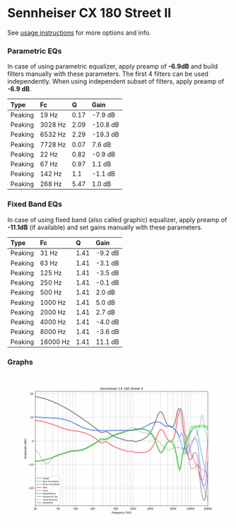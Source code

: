 # Sennheiser CX 180 Street II
See [usage instructions](https://github.com/jaakkopasanen/AutoEq#usage) for more options and info.

### Parametric EQs
In case of using parametric equalizer, apply preamp of **-6.9dB** and build filters manually
with these parameters. The first 4 filters can be used independently.
When using independent subset of filters, apply preamp of **-6.9 dB**.

| Type    | Fc      |    Q | Gain     |
|:--------|:--------|:-----|:---------|
| Peaking | 19 Hz   | 0.17 | -7.9 dB  |
| Peaking | 3028 Hz | 2.09 | -10.8 dB |
| Peaking | 6532 Hz | 2.29 | -19.3 dB |
| Peaking | 7728 Hz | 0.07 | 7.6 dB   |
| Peaking | 22 Hz   | 0.82 | -0.9 dB  |
| Peaking | 67 Hz   | 0.97 | 1.1 dB   |
| Peaking | 142 Hz  | 1.1  | -1.1 dB  |
| Peaking | 268 Hz  | 5.47 | 1.0 dB   |

### Fixed Band EQs
In case of using fixed band (also called graphic) equalizer, apply preamp of **-11.1dB**
(if available) and set gains manually with these parameters.

| Type    | Fc       |    Q | Gain    |
|:--------|:---------|:-----|:--------|
| Peaking | 31 Hz    | 1.41 | -9.2 dB |
| Peaking | 63 Hz    | 1.41 | -3.1 dB |
| Peaking | 125 Hz   | 1.41 | -3.5 dB |
| Peaking | 250 Hz   | 1.41 | -0.1 dB |
| Peaking | 500 Hz   | 1.41 | 2.0 dB  |
| Peaking | 1000 Hz  | 1.41 | 5.0 dB  |
| Peaking | 2000 Hz  | 1.41 | 2.7 dB  |
| Peaking | 4000 Hz  | 1.41 | -4.0 dB |
| Peaking | 8000 Hz  | 1.41 | -3.6 dB |
| Peaking | 16000 Hz | 1.41 | 11.1 dB |

### Graphs
![](./Sennheiser%20CX%20180%20Street%20II.png)